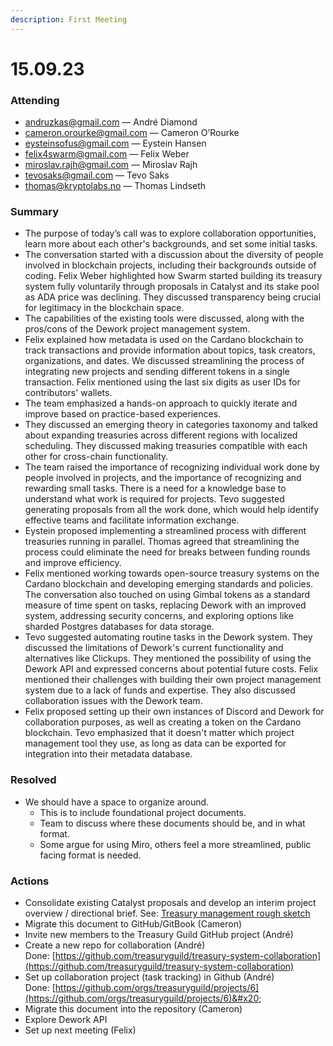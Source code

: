 ```yaml
---
description: First Meeting
---
```


# 15.09.23

### Attending

* andruzkas@gmail.com — André Diamond&#x20;
* cameron.orourke@gmail.com — Cameron O’Rourke
* eysteinsofus@gmail.com — Eystein Hansen
* felix4swarm@gmail.com — Felix Weber
* miroslav.rajh@gmail.com — Miroslav Rajh
* tevosaks@gmail.com — Tevo Saks
* thomas@kryptolabs.no — Thomas Lindseth

### Summary

* The purpose of today’s call was to explore collaboration opportunities, learn more about each other's backgrounds, and set some initial tasks.
* The conversation started with a discussion about the diversity of people involved in blockchain projects, including their backgrounds outside of coding. Felix Weber highlighted how Swarm started building its treasury system fully voluntarily through proposals in Catalyst and its stake pool as ADA price was declining. They discussed transparency being crucial for legitimacy in the blockchain space.
* The capabilities of the existing tools were discussed, along with the pros/cons of the Dework project management system.
* Felix explained how metadata is used on the Cardano blockchain to track transactions and provide information about topics, task creators, organizations, and dates. We discussed streamlining the process of integrating new projects and sending different tokens in a single transaction. Felix mentioned using the last six digits as user IDs for contributors' wallets.&#x20;
* The team emphasized a hands-on approach to quickly iterate and improve based on practice-based experiences.&#x20;
* They discussed an emerging theory in categories taxonomy and talked about expanding treasuries across different regions with localized scheduling. They discussed making treasuries compatible with each other for cross-chain functionality.&#x20;
* The team raised the importance of recognizing individual work done by people involved in projects, and the importance of recognizing and rewarding small tasks. There is a need for a knowledge base to understand what work is required for projects. Tevo suggested generating proposals from all the work done, which would help identify effective teams and facilitate information exchange.&#x20;
* Eystein proposed implementing a streamlined process with different treasuries running in parallel. Thomas agreed that streamlining the process could eliminate the need for breaks between funding rounds and improve efficiency.&#x20;
* Felix mentioned working towards open-source treasury systems on the Cardano blockchain and developing emerging standards and policies. The conversation also touched on using Gimbal tokens as a standard measure of time spent on tasks, replacing Dework with an improved system, addressing security concerns, and exploring options like sharded Postgres databases for data storage.
* Tevo suggested automating routine tasks in the Dework system. They discussed the limitations of Dework's current functionality and alternatives like Clickups. They mentioned the possibility of using the Dework API and expressed concerns about potential future costs. Felix mentioned their challenges with building their own project management system due to a lack of funds and expertise. They also discussed collaboration issues with the Dework team.
* Felix proposed setting up their own instances of Discord and Dework for collaboration purposes, as well as creating a token on the Cardano blockchain. Tevo emphasized that it doesn't matter which project management tool they use, as long as data can be exported for integration into their metadata database.

### Resolved

* We should have a space to organize around.&#x20;
  * This is to include foundational project documents.
  * Team to discuss where these documents should be, and in what format.
  * Some argue for using Miro, others feel a more streamlined, public facing format is needed.

### Actions

* Consolidate existing Catalyst proposals and develop an interim project overview / directional brief. See: [Treasury management rough sketch](https://docs.google.com/document/d/1Wa28FI\_CinsJbKn9pZ15XrbnFHtC-tkundKanGL4giQ/edit?usp=sharing)
* Migrate this document to GitHub/GitBook (Cameron)
* Invite new members to the Treasury Guild GitHub project (André)
* Create a new repo for collaboration (André)\
  Done: [https://github.com/treasuryguild/treasury-system-collaboration](https://github.com/treasuryguild/treasury-system-collaboration)
* Set up collaboration project (task tracking) in Github (André)\
  Done: [https://github.com/orgs/treasuryguild/projects/6](https://github.com/orgs/treasuryguild/projects/6)&#x20;
* Migrate this document into the repository (Cameron)
* Explore Dework API
* Set up next meeting (Felix)

